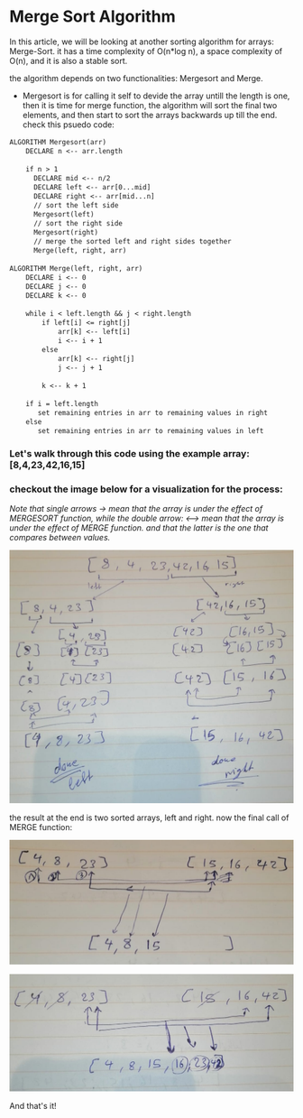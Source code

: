 # Merge Sort Algorithm

In this article, we will be looking at another sorting algorithm for arrays: Merge-Sort.
it has a time complexity of O(n*log n), a space complexity of  O(n), and it is also a stable sort.

the algorithm depends on two functionalities: Mergesort and Merge.

- Mergesort is for calling it self to devide the array untill the length is one, then it is time for merge function, the algorithm will sort the final two elements, and then start to sort the arrays backwards up till the end.
check this psuedo code:


```
ALGORITHM Mergesort(arr)
    DECLARE n <-- arr.length

    if n > 1
      DECLARE mid <-- n/2
      DECLARE left <-- arr[0...mid]
      DECLARE right <-- arr[mid...n]
      // sort the left side
      Mergesort(left)
      // sort the right side
      Mergesort(right)
      // merge the sorted left and right sides together
      Merge(left, right, arr)

ALGORITHM Merge(left, right, arr)
    DECLARE i <-- 0
    DECLARE j <-- 0
    DECLARE k <-- 0

    while i < left.length && j < right.length
        if left[i] <= right[j]
            arr[k] <-- left[i]
            i <-- i + 1
        else
            arr[k] <-- right[j]
            j <-- j + 1

        k <-- k + 1

    if i = left.length
       set remaining entries in arr to remaining values in right
    else
       set remaining entries in arr to remaining values in left

```

### Let's walk through this code using the example array: [8,4,23,42,16,15]
### checkout the image below for a visualization for the process:

*Note that single arrows -> mean that the array is under the effect of MERGESORT function, while the double arrow: <--> mean that the array is under the effect of MERGE function. and that the latter is the one that compares between values.*

![MS1](MS1.jpeg)

the result at the end is two sorted arrays, left and right.
now the final call of MERGE function:

![MS2](MS2.jpeg)

![MS3](MS3.jpeg)

And that's it!
